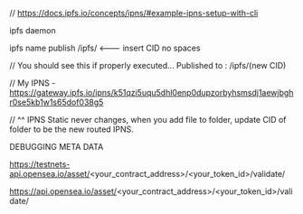 // https://docs.ipfs.io/concepts/ipns/#example-ipns-setup-with-cli

ipfs daemon

ipfs name publish /ipfs/ <--- insert CID no spaces

// You should see this if properly executed...
Published to <IPNS>: /ipfs/(new CID)

// My IPNS - https://gateway.ipfs.io/ipns/k51qzi5uqu5dhl0enp0dupzorbyhsmsdj1aewjbghr0se5kb1w1s65dof038g5

// ^^ IPNS Static never changes, when you add file to folder, update CID of folder to be the new routed IPNS.


DEBUGGING META DATA

https://testnets-api.opensea.io/asset/<your_contract_address>/<your_token_id>/validate/ 

https://api.opensea.io/asset/<your_contract_address>/<your_token_id>/validate/